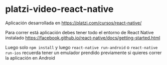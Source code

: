 # platzi-video-react-native
Aplicación desarrollada en https://platzi.com/cursos/react-native/

Para correr está aplicación debes tener todo el entorno de React Native instalado https://facebook.github.io/react-native/docs/getting-started.html

Luego solo `npm install` y luego `react-native run-android` o `react-native run-ios` recuerda tener un emulador prendido previamente si quieres correr la aplicación en Android
